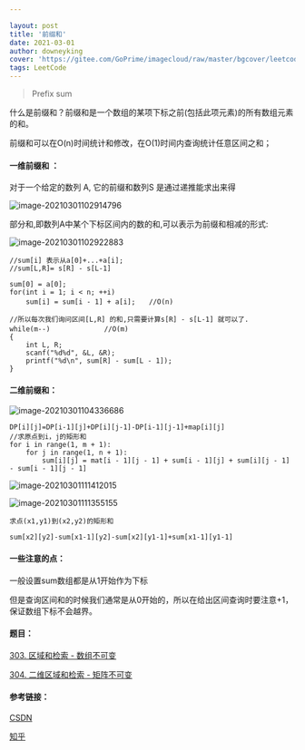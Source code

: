 ```yaml
---

layout: post
title: '前缀和'
date: 2021-03-01
author: downeyking
cover: 'https://gitee.com/GoPrime/imagecloud/raw/master/bgcover/leetcode.jpg'
tags: LeetCode
---
```


> Prefix sum



什么是前缀和？前缀和是一个数组的某项下标之前(包括此项元素)的所有数组元素的和。 

前缀和可以在O(n)时间统计和修改，在O(1)时间内查询统计任意区间之和；

#### 一维前缀和 ：

对于一个给定的数列 A, 它的前缀和数列S 是通过递推能求出来得

![image-20210301102914796](https://gitee.com/GoPrime/imagecloud/raw/master/img/image-20210301102914796.png)

部分和,即数列A中某个下标区间内的数的和,可以表示为前缀和相减的形式:

![image-20210301102922883](https://gitee.com/GoPrime/imagecloud/raw/master/img/image-20210301102922883.png)

```
//sum[i] 表示从a[0]+...+a[i];
//sum[L,R]= s[R] - s[L-1]

sum[0] = a[0];
for(int i = 1; i < n; ++i) 
	sum[i] = sum[i - 1] + a[i];　　//O(n)

//所以每次我们询问区间[L,R] 的和,只需要计算s[R] - s[L-1] 就可以了. 
while(m--)　　　　　　　　//O(m)
{
	int L, R; 
	scanf("%d%d", &L, &R);
	printf("%d\n", sum[R] - sum[L - 1]);
}
```

#### 二维前缀和：

![image-20210301104336686](https://gitee.com/GoPrime/imagecloud/raw/master/img/image-20210301104336686.png)



```
DP[i][j]=DP[i-1][j]+DP[i][j-1]-DP[i-1][j-1]+map[i][j]
//求原点到i，j的矩形和
for i in range(1, m + 1):
    for j in range(1, n + 1):
        sum[i][j] = mat[i - 1][j - 1] + sum[i - 1][j] + sum[i][j - 1] - sum[i - 1][j - 1]
```

![image-20210301111412015](https://gitee.com/GoPrime/imagecloud/raw/master/img/image-20210301111412015.png)



![image-20210301111355155](https://gitee.com/GoPrime/imagecloud/raw/master/img/image-20210301111355155.png)

```
求点(x1,y1)到(x2,y2)的矩形和

sum[x2][y2]-sum[x1-1][y2]-sum[x2][y1-1]+sum[x1-1][y1-1]
```

#### 一些注意的点：

一般设置sum数组都是从1开始作为下标

但是查询区间和的时候我们通常是从0开始的，所以在给出区间查询时要注意+1，保证数组下标不会越界。

#### 题目：

[303. 区域和检索 - 数组不可变](https://leetcode-cn.com/problems/range-sum-query-immutable/)

[304. 二维区域和检索 - 矩阵不可变](https://leetcode-cn.com/problems/range-sum-query-2d-immutable/)

#### 参考链接：

[CSDN](https://www.cnblogs.com/-Ackerman/p/11162651.html)

[知乎](https://zhuanlan.zhihu.com/p/108064211)

[](https://segmentfault.com/a/1190000022512260)